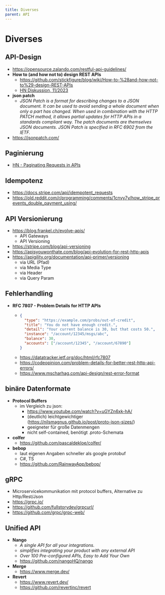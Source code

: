 ```yaml
---
title: Diverses
parent: API
---
```


# Diverses

## API-Design
- <https://opensource.zalando.com/restful-api-guidelines/>
- **How to (and how not to) design REST APIs**
  - <https://github.com/stickfigure/blog/wiki/How-to-%28and-how-not-to%29-design-REST-APIs>
  - [HN Diskussion, 11/2023](https://news.ycombinator.com/item?id=38103310)
- **json patch**
  - *JSON Patch is a format for describing changes to a JSON document. It can be used to avoid sending a whole document when only a part has changed. When used in combination with the HTTP PATCH method, it allows partial updates for HTTP APIs in a standards compliant way.
The patch documents are themselves JSON documents.
JSON Patch is specified in RFC 6902 from the IETF.*
 - <https://jsonpatch.com/>


## Paginierung
- [HN - Paginating Requests in APIs](https://news.ycombinator.com/item?id=31541070)


## Idempotenz
- <https://docs.stripe.com/api/idempotent_requests>
- <https://old.reddit.com/r/programming/comments/1cnvy7y/how_stripe_prevents_double_payment_using/>


## API Versionierung
- <https://blog.frankel.ch/evolve-apis/>
  - API Gateways
  - API Versioning
- <https://stripe.com/blog/api-versioning>
- <https://apisyouwonthate.com/blog/api-evolution-for-rest-http-apis>
- <https://apigility.org/documentation/api-primer/versioning>
  - via URL (Pfad)
  - via Media Type
  - via Header
  - via Query Param 


## Fehlerhandling
- **RFC 7807 - Problem Details for HTTP APIs**
  - ```json
    {
      "type": "https://example.com/probs/out-of-credit",
      "title": "You do not have enough credit.",
      "detail": "Your current balance is 30, but that costs 50.",
      "instance": "/account/12345/msgs/abc",
      "balance": 30,
      "accounts": ["/account/12345", "/account/67890"]
    }
    ```
  - <https://datatracker.ietf.org/doc/html/rfc7807>
  - <https://codeopinion.com/problem-details-for-better-rest-http-api-errors/>
  - <https://www.mscharhag.com/api-design/rest-error-format> 



## binäre Datenformate
- **Protocol Buffers**
  - im Vergleich zu json:
    - <https://www.youtube.com/watch?v=uGYZn6xk-hA/>
    - (deutlich) leichtgewichtiger (<https://nilsmagnus.github.io/post/proto-json-sizes/>)
    - geeigneter für große Datenmengen
    - nicht self-contained, benötigt .proto-Schemata
- **colfer**
  - <https://github.com/pascaldekloe/colfer/>
- **bebop**
  - laut eigenen Angaben schneller als google protobuf
  - C#, TS
  - <https://github.com/RainwayApp/bebop/>


## gRPC
- Microservicekommunikation mit protocol buffers, Alternative zu Http/Rest/Json
- <https://grpc.io/>
- <https://github.com/fullstorydev/grpcurl/>
- <https://github.com/grpc/grpc-web/>


## Unified API
- **Nango**
  - *A single API for all your integrations.*
  - *simplifies integrating your product with any external API*
  - *Over 100 Pre-configured APIs, Easy to Add Your Own* 
  - <https://github.com/nangoHQ/nango>
- **Merge**
  - <https://www.merge.dev/> 
- **Revert**
  - <https://www.revert.dev/>
  - <https://github.com/revertinc/revert>
